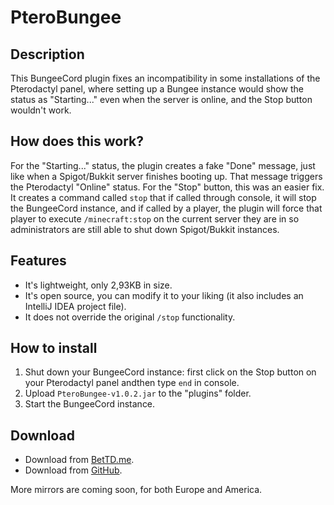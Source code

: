 # PteroBungee
## Description
This BungeeCord plugin fixes an incompatibility in some installations of the Pterodactyl panel, where setting up a Bungee instance would show the status as "Starting..." even when the server is online, and the Stop button wouldn't work.
## How does this work?
For the "Starting..." status, the plugin creates a fake "Done" message, just like when a Spigot/Bukkit server finishes booting up. That message triggers the Pterodactyl "Online" status.
For the "Stop" button, this was an easier fix. It creates a command called `stop` that if called through console, it will stop the BungeeCord instance, and if called by a player, the plugin will force that player to execute `/minecraft:stop` on the current server they are in so administrators are still able to shut down Spigot/Bukkit instances.
## Features
- It's lightweight, only 2,93KB in size.
- It's open source, you can modify it to your liking (it also includes an IntelliJ IDEA project file).
- It does not override the original `/stop` functionality.
## How to install
1. Shut down your BungeeCord instance: first click on the Stop button on your Pterodactyl panel andthen type `end` in console.
2. Upload `PteroBungee-v1.0.2.jar` to the "plugins" folder.
3. Start the BungeeCord instance.
## Download
- Download from [BetTD.me](https://builds.bettd.me/java/bungeecord/pterobungee/).
- Download from [GitHub](https://github.com/BetTD/PteroBungee/releases).

More mirrors are coming soon, for both Europe and America.
